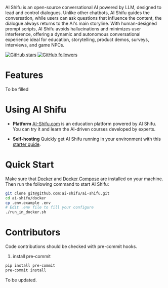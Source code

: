 AI Shifu is an open-source conversational AI powered by LLM, designed to lead and control dialogues. Unlike other chatbots, AI Shifu guides the conversation, while users can ask questions that influence the content, the dialogue always returns to the AI's main storyline. With human-designed prompt scripts, AI Shifu avoids hallucinations and minimizes user interference, offering a dynamic and autonomous conversational experience ideal for education, storytelling, product demos, surveys, interviews, and game NPCs.

[![GitHub stars](https://img.shields.io/github/stars/ai-shifu/ai-shifu?style=social)](https://github.com/ai-shifu/ai-shifu/stargazers)
[![GitHub followers](https://img.shields.io/github/followers/ai-shifu?style=social)](https://github.com/ai-shifu?tab=followers)

# Features

To be filled

# Using AI Shifu

- **Platform**
[AI-Shifu.com](https://ai-shifu.com) is an education platform powered by AI Shifu. You can try it and learn the AI-driven courses developed by experts.

- **Self-hosting**
Quickly get AI Shifu running in your environment with this [starter guide](#quick-start).

# Quick Start

Make sure that [Docker](https://docs.docker.com/get-docker/) and [Docker Compose](https://docs.docker.com/compose/install/) are installed on your machine. Then run the following command to start AI Shifu:

```bash
git clone git@github.com:ai-shifu/ai-shifu.git
cd ai-shifu/docker
cp .env.example .env
# Edit .env file to fill your configure
./run_in_docker.sh
```

# Contributors

Code contributions should be checked with pre-commit hooks.

1. install pre-commit
```bash
pip install pre-commit
pre-commit install
```



To be updated.
